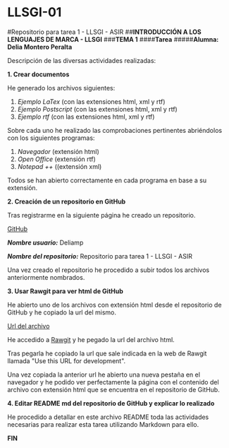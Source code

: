 # LLSGI-01
#Repositorio para tarea 1 - LLSGI - ASIR
##**INTRODUCCIÓN A LOS LENGUAJES DE MARCA - LLSGI**
###**TEMA 1**
####**Tarea**
#####**Alumna: Delia Montero Peralta**

Descripción de las diversas actividades realizadas:

**1. Crear documentos**

He generado los archivos siguientes:

1. *Ejemplo LaTex* (con las extensiones html, xml y rtf)
2. *Ejemplo Postscript* (con las extensiones html, xml y rtf)
3. *Ejemplo rtf* (con las extensiones html, xml y rtf)

Sobre cada uno he realizado las comprobaciones pertinentes
abriéndolos con los siguientes programas:

1. *Navegador* (extensión html)
2. *Open Office* (extensión rtf)
3. *Notepad ++* ((extensión xml)

Todos se han abierto correctamente en cada programa en base 
a su extensión.

**2. Creación de un repositorio en GitHub**

Tras registrarme en la siguiente página he creado un repositorio.

[GitHub](https://github.com)

***Nombre usuario:*** Deliamp

***Nombre del repositorio:*** Repositorio para tarea 1 - LLSGI - ASIR

Una vez creado el repositorio he procedido a subir todos los archivos
anteriormente nombrados.

**3. Usar Rawgit para ver html de GitHub**

He abierto uno de los archivos con extensión html desde el repositorio
de GitHub y he copiado la url del mismo.

[Url del archivo](https://github.com/Deliamp/LLSGI-01/blob/master/Ejemplo%20LaTex.html)

He accedido a [Rawgit](https://rawgit.com) y he pegado la url del archivo html.

Tras pegarla he copiado la url que sale indicada en la web de Rawgit 
llamada "Use this URL for development".

Una vez copiada la anterior url he abierto una nueva pestaña en el navegador
y he podido ver perfectamente la página con el contenido del archivo
con extensión html que se encuentra en el repositorio de GitHub.

**4. Editar README md del repositorio de GitHub y explicar lo realizado**

He procedido a detallar en este archivo README toda las actividades necesarias para realizar
esta tarea utilizando Markdown para ello.

**FIN**

